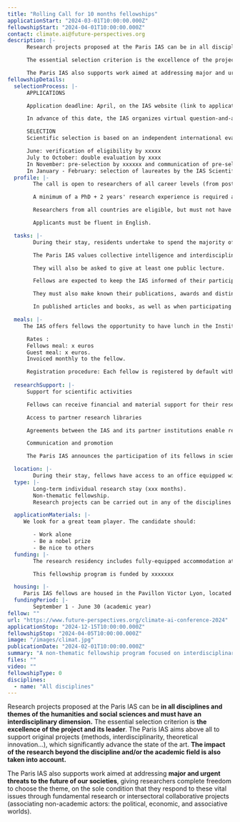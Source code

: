 ```yaml
---
title: "Rolling Call for 10 months fellowships"
applicationStart: "2024-03-01T10:00:00.000Z"
fellowshipStart: "2024-04-01T10:00:00.000Z"
contact: climate.ai@future-perspectives.org
description: |-
      Research projects proposed at the Paris IAS can be in all disciplines and themes of the humanities and social sciences and must have an interdisciplinary dimension.

      The essential selection criterion is the excellence of the project and its leader. The Paris IAS aims above all to support original projects (methods, interdisciplinarity, theoretical innovation...), which significantly advance the state of the art. The impact of the research beyond the discipline and/or the academic field is also taken into account.

      The Paris IAS also supports work aimed at addressing major and urgent threats to the future of our societies, giving researchers complete freedom to choose the theme, on the sole condition that they respond to these vital issues through fundamental research or intersectoral collaborative projects (associating non-academic actors: the political, economic, and associative worlds).
fellowshipDetails:
  selectionProcess: |-
      APPLICATIONS

      Application deadline: April, on the IAS website (link to application platform).</p>

      In advance of this date, the IAS organizes virtual question-and-answer sessions for Parisian researchers wishing to invite their colleagues, and for international researchers wishing to send in their applications.

      SELECTION
      Scientific selection is based on an independent international evaluation.

      June: verification of eligibility by xxxxx
      July to October: double evaluation by xxxx
      In November: pre-selection by xxxxxx and communication of pre-selection results 
      In January - February: selection of laureates by the IAS Scientific Advisory Board and communication of results.
  profile: |-
        The call is open to researchers of all career levels (from postdoctoral to senior researcher).

        A minimum of a PhD + 2 years' research experience is required at the time of application. Exceptions are possible for researchers with a Master's degree + 6 years' full-time research experience after graduation (doctoral training will not be taken into account in calculating experience).

        Researchers from all countries are eligible, but must not have spent more than 12 months in France in the three years preceding the application deadline.

        Applicants must be fluent in English.

  tasks: |-
        During their stay, residents undertake to spend the majority of their time in Paris and to participate in scientific exchanges within the Institute.

        The Paris IAS values collective intelligence and interdisciplinarity. Resident researchers are therefore expected to contribute actively to discussions and the common life of the Institute, during the compulsory weekly internal seminar at which a researcher presents his or her research, at communal lunches, at the monthly Tuesday Wine & Conversation get-togethers, and beyond.

        They will also be asked to give at least one public lecture.

        Fellows are expected to keep the IAS informed of their participation in conferences, seminars and external scientific events.

        They must also make known their publications, awards and distinctions, etc.

        In published articles and books, as well as when participating in scientific events outside the Institute, they must mention their status as IAS fellows.

  meals: |-
     The IAS offers fellows the opportunity to have lunch in the Institute's canteen from Monday to Friday. It is also possible (and strongly encouraged) to invite researchers from outside the Institute to lunch in order to foster exchanges and discussions with the Parisian scientific community.

      Rates :
      Fellows meal: x euros
      Guest meal: x euros.
      Invoiced monthly to the fellow.

      Registration procedure: Each fellow is registered by default with the catering service from Monday to Friday. For obvious reasons of waste reduction, any forecast absence must be notified one week before the date of the meal not taken. Meals not taken and not notified in advance will be billed.
 
  researchSupport: |-
      Support for scientific activities

      Fellows can receive financial and material support for their research work and activities. This includes in particular the organization of scientific events (study days, conferences,...), doctoral training and workshops with non-academic collaborators or audiences, as well as the translation and publication of texts.

      Access to partner research libraries

      Agreements between the IAS and its partner institutions enable residents to benefit from privileged access and extended lending rights in the main Parisian libraries from the moment of their arrival (link to the booklet bibliotheque de genevieve in pdf to download).

      Communication and promotion

      The Paris IAS announces the participation of its fellows in scientific events and their publications on its website and in its monthly newsletter. Each fellow also has a dedicated page on the IAS website, as well as those of its partners Netias and Ubias, giving a brief description of his or her background and research project.

  location: |-
        During their stay, fellows have access to an office equipped with a computer, Internet access and printing facilities, as well as meeting space, on the IAS premises at the Hôtel de Lauzun
  type: |-
        Long-term individual research stay (xxx months).
        Non-thematic fellowship.
        Research projects can be carried out in any of the disciplines and themes of the HSS. The choice of theme is left entirely up to the researcher, on condition that he or she responds to the problematic through fundamental research or cross-sectoral collaborative projects (involving non-academic players: the world of politics, business, associations, etc.).

  applicationMaterials: |-
     We look for a great team player. The candidate should:

        - Work alone
        - Be a nobel prize
        - Be nice to others
  funding: |-
        The research residency includes fully-equipped accommodation at the CIUP in Paris, a living allowance (xxxxx euros per month), social security coverage, a research and training budget (to be determined on a case-by-case basis), and travel expenses to and from the researchers' home institutions at the start and end of the residency.

        This fellowship program is funded by xxxxxxx

  housing: |-
     Paris IAS fellows are housed in the Pavillon Victor Lyon, located in the heart of the Cité internationale universitaire de Paris. The residence can accommodate researchers and their families(+ link).
  fundingPeriod: |-
        September 1 - June 30 (academic year)
fellow: ""
url: "https://www.future-perspectives.org/climate-ai-conference-2024"
applicationStop: "2024-12-15T10:00:00.000Z"
fellowshipStop: "2024-04-05T10:00:00.000Z"
image: "/images/climat.jpg"
publicationDate: "2024-02-01T10:00:00.000Z"
summary: "A non-thematic fellowship program focused on interdisciplinary collaboration"
files: ""
video: ""
fellowshipType: 0
disciplines:
  - name: "All disciplines"
---
```

Research projects proposed at the Paris IAS can be **in all disciplines and themes of the humanities and social sciences and must have an interdisciplinary dimension.**
The essential selection criterion is **the excellence of the project and its leader**. The Paris IAS aims above all to support original projects (methods, interdisciplinarity, theoretical innovation...), which significantly advance the state of the art. **The impact of the research beyond the discipline and/or the academic field is also taken into account.**

The Paris IAS also supports work aimed at addressing **major and urgent threats to the future of our societies**, giving researchers complete freedom to choose the theme, on the sole condition that they respond to these vital issues through fundamental research or intersectoral collaborative projects (associating non-academic actors: the political, economic, and associative worlds).

[^1]: ### Support for scientific activities

      Fellows can receive financial and material support for their research work and activities. This includes in particular the organization of scientific events (study days, conferences,...), doctoral training and workshops with non-academic collaborators or audiences, as well as the translation and publication of texts.

      **Access to partner research libraries**

      Agreements between the IAS and its partner institutions enable residents to benefit from privileged access and extended lending rights in the main Parisian libraries from the moment of their arrival (link to the booklet bibliotheque de genevieve in pdf to download).

      **Communication and promotion**

      The Paris IAS announces the participation of its fellows in scientific events and their publications on its website and in its monthly newsletter. Each fellow also has a dedicated page on the IAS website, as well as those of its partners Netias and Ubias, giving a brief description of his or her background and research project.